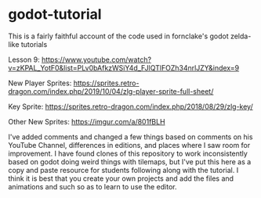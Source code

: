 # godot-tutorial

This is a fairly faithful account of the code used in fornclake's godot zelda-like tutorials

Lesson 9: https://www.youtube.com/watch?v=zKPAL_YotF0&list=PLv0bAfkzWSiY4d_FJlQTlFOZh34nrlJZY&index=9

New Player Sprites: https://sprites.retro-dragon.com/index.php/2019/10/04/zlg-player-sprite-full-sheet/

Key Sprite: https://sprites.retro-dragon.com/index.php/2018/08/29/zlg-key/

Other New Sprites: https://imgur.com/a/801fBLH

I've added comments and changed a few things based on comments on his YouTube Channel, differences in editions,
and places where I saw room for improvement.  I have found clones of this repository to work inconsistently 
based on godot doing weird things with tilemaps, but I've put this here as a copy and paste resource for students
following along with the tutorial.  I think it is best that you create your own projects and add the files and 
animations and such so as to learn to use the editor.
